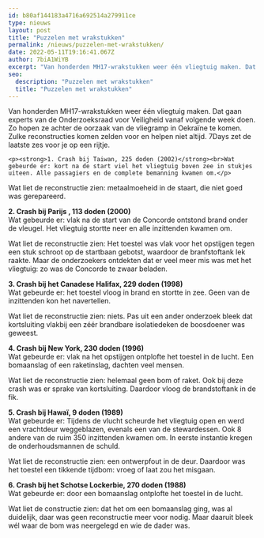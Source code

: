 ```yaml
---
id: b80af144183a4716a692514a279911ce
type: nieuws
layout: post
title: "Puzzelen met wrakstukken"
permalink: /nieuws/puzzelen-met-wrakstukken/
date: 2022-05-11T19:16:41.067Z
author: 7biA1WiYB
excerpt: "Van honderden MH17-wrakstukken weer één vliegtuig maken. Dat gaan experts van de Onderzoeksraad voor Veiligheid vanaf volgende week doen. Zo hopen ze achter de oorzaak van de vliegramp in Oekraïne te komen. Zulke reconstructies komen zelden voor en helpen niet altijd. 7Days zet de laatste zes voor je op een rijtje.  "
seo:
  description: "Puzzelen met wrakstukken"
  title: "Puzzelen met wrakstukken"
---
```

Van honderden MH17-wrakstukken weer één vliegtuig maken. Dat gaan experts van de Onderzoeksraad voor Veiligheid vanaf volgende week doen. Zo hopen ze achter de oorzaak van de vliegramp in Oekraïne te komen. Zulke reconstructies komen zelden voor en helpen niet altijd. 7Days zet de laatste zes voor je op een rijtje.  

    <p><strong>1. Crash bij Taiwan, 225 doden (2002)</strong><br>Wat gebeurde er: kort na de start viel het vliegtuig boven zee in stukjes uiteen. Alle passagiers en de complete bemanning kwamen om.</p>
<p>Wat liet de reconstructie zien: metaalmoeheid in de staart, die niet goed was gerepareerd.</p>
<p><strong>2. Crash bij Parijs , 113 doden (2000)</strong><br>Wat gebeurde er: vlak na de start van de Concorde ontstond brand onder de vleugel. Het vliegtuig stortte neer en alle inzittenden kwamen om.</p>
<p>Wat liet de reconstructie zien: Het toestel was vlak voor het opstijgen tegen een stuk schroot op de startbaan gebotst, waardoor de branfstoftank lek raakte. Maar de onderzoekers ontdekten dat er veel meer mis was met het vliegtuig: zo was de Concorde te zwaar beladen.</p>
<p><strong>3. Crash bij het Canadese Halifax, 229 doden (1998)</strong><br>Wat gebeurde er: het toestel vloog in brand en stortte in zee. Geen van de inzittenden kon het navertellen.</p>
<p>Wat liet de reconstructie zien: niets. Pas uit een ander onderzoek bleek dat kortsluiting vlakbij een zéér brandbare isolatiedeken de boosdoener was geweest.</p>
<p><strong>4. Crash bij New York, 230 doden (1996)</strong><br>Wat gebeurde er: vlak na het opstijgen ontplofte het toestel in de lucht. Een bomaanslag of een raketinslag, dachten veel mensen.</p>
<p>Wat liet de reconstructie zien: helemaal geen bom of raket. Ook bij deze crash was er sprake van kortsluiting. Daardoor vloog de brandstoftank in de fik.</p>
<p><strong>5. Crash bij Hawaï, 9 doden (1989)</strong><br>Wat gebeurde er: Tijdens de vlucht scheurde het vliegtuig open en werd een vrachtdeur weggeblazen, evenals een van de stewardessen. Ook 8 andere van de ruim 350 inzittenden kwamen om. In eerste instantie kregen de onderhoudsmannen de schuld.</p>
<p>Wat liet de reconstructie zien: een ontwerpfout in de deur. Daardoor was het toestel een tikkende tijdbom: vroeg of laat zou het misgaan.</p>
<p><strong>6. Crash bij het Schotse Lockerbie, 270 doden (1988)</strong><br>Wat gebeurde er: door een bomaanslag ontplofte het toestel in de lucht.</p>
<p>Wat liet de constructie zien: dat het om een bomaanslag ging, was al duidelijk, daar was geen reconstructie meer voor nodig. Maar daaruit bleek wél waar de bom was neergelegd en wie de dader was.</p>
<p> </p>  

